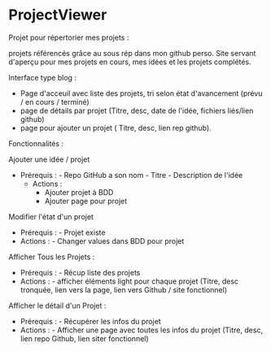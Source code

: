 # ProjectViewer
Projet pour répertorier mes projets : 

projets référencés grâce au sous rép dans mon github perso.
Site servant d'aperçu pour mes projets en cours, mes idées et les projets complétés.


Interface type blog : 

- Page d'acceuil avec liste des projets, tri selon état d'avancement (prévu / en cours / terminé)
- page de détails par projet (Titre, desc, date de l'idée, fichiers liés/lien github)
- page pour ajouter un projet ( Titre, desc, lien rep github).


Fonctionnalités : 

Ajouter une idée / projet
- Prérequis :
		- Repo GitHub a son nom
		- Titre
		- Description de l'idée
	- Actions :
		- Ajouter projet à BDD
		- Ajouter page pour projet

Modifier l'état d'un projet
- Prérequis :
		- Projet existe
- Actions :
		- Changer values dans BDD pour projet

Afficher Tous les Projets : 
- Prérequis :
		- Récup liste des projets
- Actions :
		- afficher éléments light pour chaque projet (Titre, desc tronquée, lien vers la page, lien vers Github / site fonctionnel)

Afficher le détail d'un Projet : 
- Prérequis : 
		- Récupérer les infos du projet
- Actions : 
		- Afficher une page avec toutes les infos du projet (Titre, desc, lien repo Github, lien siter fonctionnel)
